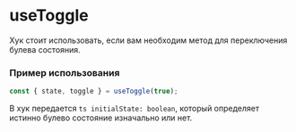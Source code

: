# useToggle

Хук стоит использовать, если вам необходим метод для переключения булева состояния.

### Пример использования

```ts
const { state, toggle } = useToggle(true);
```

В хук передается `ts initialState: boolean`, который определяет истинно булево состояние изначально или нет.
